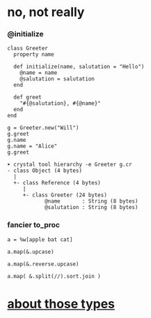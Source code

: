 # no, not really

### @initialize

```playground
class Greeter
  property name

  def initialize(name, salutation = "Hello")
    @name = name
    @salutation = salutation
  end

  def greet
    "#{@salutation}, #{@name}"
  end
end

g = Greeter.new("Will")
g.greet
g.name
g.name = "Alice"
g.greet
```

```
➤ crystal tool hierarchy -e Greeter g.cr
- class Object (4 bytes)
  |
  +- class Reference (4 bytes)
     |
     +- class Greeter (24 bytes)
            @name       : String (8 bytes)
            @salutation : String (8 bytes)
```

### fancier to_proc
```playground
a = %w[apple bat cat]

a.map(&.upcase)

a.map(&.reverse.upcase)

a.map( &.split(//).sort.join )
```

# [about those types](030_types)

